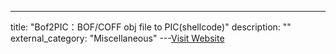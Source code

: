 ---
title: "Bof2PIC：BOF/COFF obj file to PIC(shellcode)"
description: ""
external_category: "Miscellaneous"
---[Visit Website](https://github.com/timwhitez/Bof2PIC)

